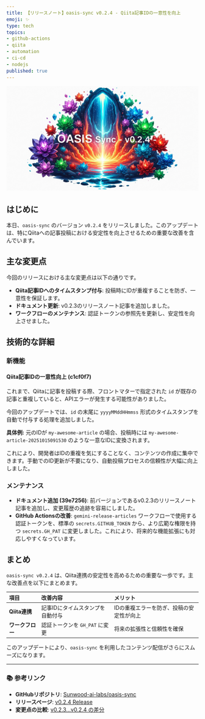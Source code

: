 ```yaml
---
title: 【リリースノート】oasis-sync v0.2.4 - Qiita記事IDの一意性を向上
emoji: ✨
type: tech
topics:
- github-actions
- qiita
- automation
- ci-cd
- nodejs
published: true
---
```


![imagen-4-ultra_2025-10-15T08-11-53-347Z_A_mesmerizing_and_vivid_digital_painting_featuring_1.png](https://raw.githubusercontent.com/Sunwood-ai-labs/oasis-sync/main/generated-images/release-v0.2.4-20251015_081049/imagen-4-ultra_2025-10-15T08-11-53-347Z_A_mesmerizing_and_vivid_digital_painting_featuring_1.png)

## はじめに
本日、`oasis-sync` のバージョン `v0.2.4` をリリースしました。このアップデートは、特にQiitaへの記事投稿における安定性を向上させるための重要な改善を含んでいます。

## 主な変更点
今回のリリースにおける主な変更点は以下の通りです。

- **Qiita記事IDへのタイムスタンプ付与**: 投稿時にIDが重複することを防ぎ、一意性を保証します。
- **ドキュメント更新**: v0.2.3のリリースノート記事を追加しました。
- **ワークフローのメンテナンス**: 認証トークンの参照先を更新し、安定性を向上させました。

## 技術的な詳細
### 新機能
#### Qiita記事IDの一意性向上 (c1cf0f7)
これまで、Qiitaに記事を投稿する際、フロントマターで指定された `id` が既存の記事と重複していると、APIエラーが発生する可能性がありました。

今回のアップデートでは、`id` の末尾に `yyyyMMddHHmmss` 形式のタイムスタンプを自動で付与する処理を追加しました。

**具体例:**
元のIDが `my-awesome-article` の場合、投稿時には `my-awesome-article-20251015091530` のような一意なIDに変換されます。

これにより、開発者はIDの重複を気にすることなく、コンテンツの作成に集中できます。手動でのID更新が不要になり、自動投稿プロセスの信頼性が大幅に向上しました。

### メンテナンス
- **ドキュメント追加 (39e7256)**: 前バージョンであるv0.2.3のリリースノート記事を追加し、変更履歴の追跡を容易にしました。
- **GitHub Actionsの改善**: `gemini-release-articles` ワークフローで使用する認証トークンを、標準の `secrets.GITHUB_TOKEN` から、より広範な権限を持つ `secrets.GH_PAT` に変更しました。これにより、将来的な機能拡張にも対応しやすくなっています。

## まとめ
`oasis-sync v0.2.4` は、Qiita連携の安定性を高めるための重要な一歩です。主な改善点を以下にまとめます。

| 項目 | 改善内容 | メリット |
|:---|:---|:---|
| **Qiita連携** | 記事IDにタイムスタンプを自動付与 | IDの重複エラーを防ぎ、投稿の安定性が向上 |
| **ワークフロー** | 認証トークンを `GH_PAT` に変更 | 将来の拡張性と信頼性を確保 |

このアップデートにより、`oasis-sync` を利用したコンテンツ配信がさらにスムーズになります。

---
### 📚 参考リンク
- **GitHubリポジトリ**: [Sunwood-ai-labs/oasis-sync](https://github.com/Sunwood-ai-labs/oasis-sync)
- **リリースページ**: [v0.2.4 Release](https://github.com/Sunwood-ai-labs/oasis-sync/releases/tag/v0.2.4)
- **変更点の比較**: [v0.2.3...v0.2.4 の差分](https://github.com/Sunwood-ai-labs/oasis-sync/compare/v0.2.3...v0.2.4)
